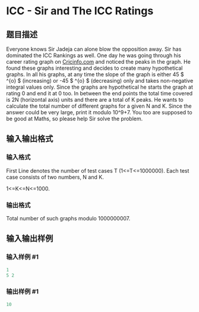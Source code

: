 # ICC - Sir and The ICC Ratings

## 题目描述

Everyone knows Sir Jadeja can alone blow the opposition away. Sir has dominated the ICC Rankings as well. One day he was going through his career rating graph on [Cricinfo.com](http://www.espncricinfo.com/ci/content/player/234675.html) and noticed the peaks in the graph. He found these graphs interesting and decides to create many hypothetical graphs. In all his graphs, at any time the slope of the graph is either 45 $ ^{o} $ (increasing) or -45 $ ^{o} $ (decreasing) only and takes non-negative integral values only. Since the graphs are hypothetical he starts the graph at rating 0 and end it at 0 too. In between the end points the total time covered is 2N (horizontal axis) units and there are a total of K peaks. He wants to calculate the total number of different graphs for a given N and K. Since the answer could be very large, print it modulo 10^9+7. You too are supposed to be good at Maths, so please help Sir solve the problem.

## 输入输出格式

### 输入格式

First Line denotes the number of test cases T (1<=T<=1000000). Each test case consists of two numbers, N and K.

1<=K<=N<=1000.

### 输出格式

Total number of such graphs modulo 1000000007.

## 输入输出样例

### 输入样例 #1

```cpp
1
5 2
```


### 输出样例 #1

```cpp
10
```



